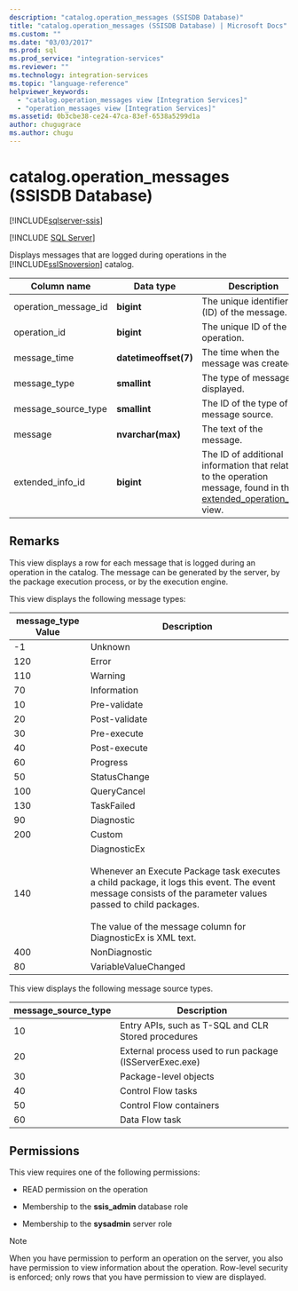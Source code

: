 ```yaml
---
description: "catalog.operation_messages (SSISDB Database)"
title: "catalog.operation_messages (SSISDB Database) | Microsoft Docs"
ms.custom: ""
ms.date: "03/03/2017"
ms.prod: sql
ms.prod_service: "integration-services"
ms.reviewer: ""
ms.technology: integration-services
ms.topic: "language-reference"
helpviewer_keywords: 
  - "catalog.operation_messages view [Integration Services]"
  - "operation_messages view [Integration Services]"
ms.assetid: 0b3cbe38-ce24-47ca-83ef-6538a5299d1a
author: chugugrace
ms.author: chugu
---
```

# catalog.operation_messages (SSISDB Database)

[!INCLUDE[sqlserver-ssis](../../includes/applies-to-version/sqlserver-ssis.md)]


[!INCLUDE [SQL Server](../../includes/applies-to-version/sqlserver.md)]

  Displays messages that are logged during operations in the [!INCLUDE[ssISnoversion](../../includes/ssisnoversion-md.md)] catalog.  
  
|Column name|Data type|Description|  
|-----------------|---------------|-----------------|  
|operation_message_id|**bigint**|The unique identifier (ID) of the message.|  
|operation_id|**bigint**|The unique ID of the operation.|  
|message_time|**datetimeoffset(7)**|The time when the message was created.|  
|message_type|**smallint**|The type of message displayed.|  
|message_source_type|**smallint**|The ID of the type of message source.|  
|message|**nvarchar(max)**|The text of the message.|  
|extended_info_id|**bigint**|The ID of additional information that relates to the operation message, found in the [extended_operation_info](../../integration-services/system-views/catalog-extended-operation-info-ssisdb-database.md) view.|  
  
## Remarks  
 This view displays a row for each message that is logged during an operation in the catalog. The message can be generated by the server, by the package execution process, or by the execution engine.  
  
 This view displays the following message types:  
  
|**message_type** Value|Description|  
|-----------------------------|-----------------|  
|-1|Unknown|  
|120|Error|  
|110|Warning|  
|70|Information|  
|10|Pre-validate|  
|20|Post-validate|  
|30|Pre-execute|  
|40|Post-execute|  
|60|Progress|  
|50|StatusChange|  
|100|QueryCancel|  
|130|TaskFailed|  
|90|Diagnostic|  
|200|Custom|  
|140|DiagnosticEx<br /><br /> Whenever an Execute Package task executes a child package, it logs this event. The event message consists of the parameter values passed to child packages.<br /><br /> The value of the message column for DiagnosticEx is XML text.|  
|400|NonDiagnostic|  
|80|VariableValueChanged|  
  
 This view displays the following message source types.  
  
|**message_source_type**|Description|  
|-------------------------------|-----------------|  
|10|Entry APIs, such as T-SQL and CLR Stored procedures|  
|20|External process used to run package (ISServerExec.exe)|  
|30|Package-level objects|  
|40|Control Flow tasks|  
|50|Control Flow containers|  
|60|Data Flow task|  
  
## Permissions  
 This view requires one of the following permissions:  
  
-   READ permission on the operation  
  
-   Membership to the **ssis_admin** database role  
  
-   Membership to the **sysadmin** server role  
  
> [!NOTE]  
>  When you have permission to perform an operation on the server, you also have permission to view information about the operation. Row-level security is enforced; only rows that you have permission to view are displayed.  
  
  
